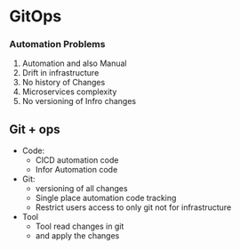 # GitOps

### Automation Problems
1. Automation and also Manual
2. Drift in infrastructure
3. No history of Changes
4. Microservices complexity
5. No versioning of Infro changes

## Git + ops
- Code:
    - CICD automation code
    - Infor Automation code
- Git:
    - versioning of all changes
    - Single place automation code tracking
    - Restrict users access to only git not for infrastructure
- Tool
    - Tool read changes in git
    - and apply the changes